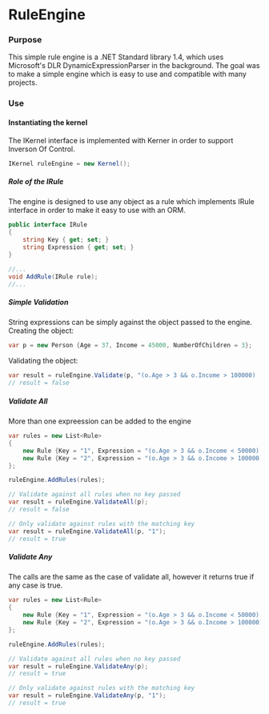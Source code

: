 # RuleEngine

### Purpose

This simple rule engine is a .NET Standard library 1.4, which uses Microsoft's DLR DynamicExpressionParser in the background. The goal was to make a simple engine which is easy to use and compatible with many projects.

### Use

#### Instantiating the kernel

The IKernel interface is implemented with Kerner in order to support Inverson Of Control.

```cs
IKernel ruleEngine = new Kernel();
```

##### Role of the IRule
The engine is designed to use any object as a rule which implements IRule interface in order to make it easy to use with an ORM.

```cs
public interface IRule
{
    string Key { get; set; }
    string Expression { get; set; }
}
```
```cs
//...
void AddRule(IRule rule);
//...
```


##### Simple Validation
String expressions can be simply against the object passed to the engine.<br/>
Creating the object:
```cs
var p = new Person {Age = 37, Income = 45000, NumberOfChildren = 3};
```

Validating the object:
```cs
var result = ruleEngine.Validate(p, "(o.Age > 3 && o.Income > 100000) || o.NumberOfChildren > 5");
// result = false
```

##### Validate All
More than one expreession can be added to the engine
```cs
var rules = new List<Rule>
{
    new Rule {Key = "1", Expression = "(o.Age > 3 && o.Income < 50000) || o.NumberOfChildren > 2"},
    new Rule {Key = "2", Expression = "(o.Age > 3 && o.Income > 100000) || o.NumberOfChildren > 5"}
};

ruleEngine.AddRules(rules);

// Validate against all rules when no key passed
var result = ruleEngine.ValidateAll(p);
// result = false

// Only validate against rules with the matching key
var result = ruleEngine.ValidateAll(p, "1");
// result = true
```

##### Validate Any
The calls are the same as the case of validate all, however it returns true if any case is true.
```cs
var rules = new List<Rule>
{
    new Rule {Key = "1", Expression = "(o.Age > 3 && o.Income < 50000) || o.NumberOfChildren > 2"},
    new Rule {Key = "2", Expression = "(o.Age > 3 && o.Income > 100000) || o.NumberOfChildren > 5"}
};

ruleEngine.AddRules(rules);

// Validate against all rules when no key passed
var result = ruleEngine.ValidateAny(p);
// result = true

// Only validate against rules with the matching key
var result = ruleEngine.ValidateAny(p, "1");
// result = true
```